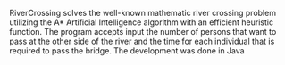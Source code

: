RiverCrossing solves the well-known mathematic river crossing problem utilizing the A* Artificial Intelligence algorithm with an efficient heuristic function.
The program accepts input the number of persons that want to pass at the other side of the river and the time for each individual that is required to pass the bridge.
The development was done in Java 

